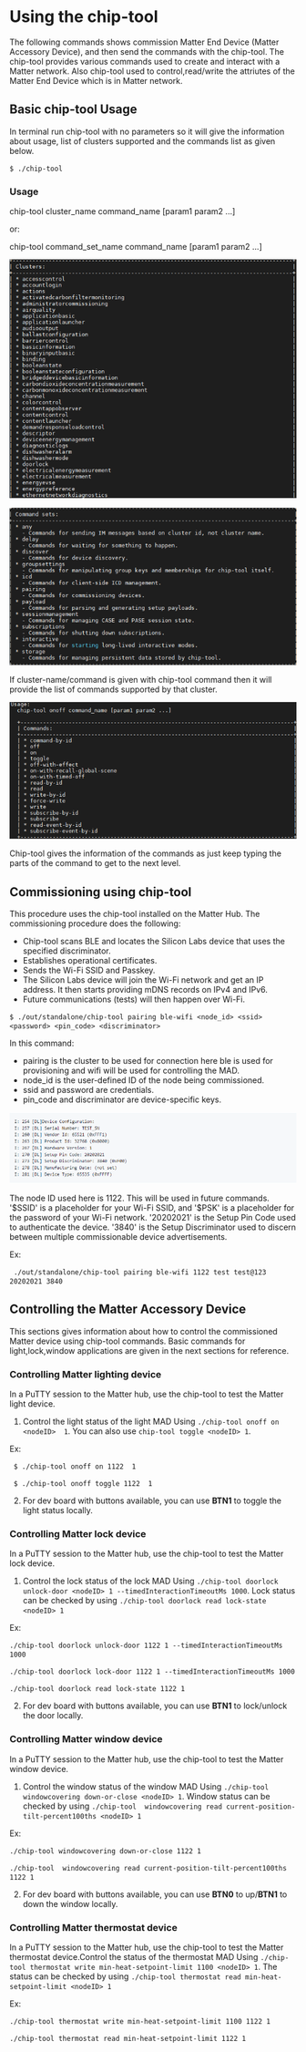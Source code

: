 # Using the chip-tool

 The following commands shows commission Matter End Device (Matter Accessory Device), and then send the commands with the chip-tool. The chip-tool provides various commands used to create and interact with a Matter network. Also chip-tool used to control,read/write the attriutes of the Matter End Device which is in Matter network.

## Basic chip-tool Usage

In terminal run chip-tool with no parameters so it will give the information about usage, list of clusters supported and the commands list as given below.

```shell
$ ./chip-tool
```
### Usage
  chip-tool cluster_name command_name [param1 param2 ...]

or:

  chip-tool command_set_name command_name [param1 param2 ...]

 ![chip-tool - clusters](./images/clusters-list.png)

 ![chip-tool - commands](./images/commands-list.png)

 If cluster-name/command is given with chip-tool command then it will provide the list of commands supported by that cluster.

 ![chip-tool - onoff cluster](./images/onoff-cluster.png)

Chip-tool gives the information of the commands as just keep typing the parts of the command to get to the next level.

## Commissioning using chip-tool

This procedure uses the chip-tool installed on the Matter Hub. The commissioning procedure does the following:

- Chip-tool scans BLE and locates the Silicon Labs device that uses the specified discriminator.
- Establishes operational certificates.
- Sends the Wi-Fi SSID and Passkey.
- The Silicon Labs device will join the Wi-Fi network and get an IP address. It then starts providing mDNS records on IPv4 and IPv6.
- Future communications (tests) will then happen over Wi-Fi.

```shell
$ ./out/standalone/chip-tool pairing ble-wifi <node_id> <ssid> <password> <pin_code> <discriminator>
```
In this command:
- pairing is the cluster to be used for connection here ble is used for provisioning and wifi will be used for controlling the MAD.
- node_id is the user-defined ID of the node being commissioned.
- ssid and password are credentials.
- pin_code and discriminator are device-specific keys.

![Device Configuration](./images/device-configuration.png)

The node ID used here is 1122. This will be used in future commands. '\$SSID' is a placeholder for your Wi-Fi SSID, and '\$PSK' is a placeholder for the password of your Wi-Fi network. '20202021' is the Setup Pin Code used to authenticate the device. '3840' is the Setup Discriminator used to discern between multiple commissionable device advertisements.

Ex:
```shell
 ./out/standalone/chip-tool pairing ble-wifi 1122 test test@123 20202021 3840
 ```

## Controlling the Matter Accessory Device
This sections gives information about how to control the commissioned Matter device using chip-tool commands. Basic commands for light,lock,window applications are given in the next sections for reference.  

### Controlling Matter lighting device

In a PuTTY session to the Matter hub, use the chip-tool to test the Matter light device.

   1. Control the light status of the light MAD Using `./chip-tool onoff on <nodeID>  1`. You can also use  `chip-tool toggle <nodeID> 1`.

   Ex:

   ```shell
    $ ./chip-tool onoff on 1122  1
   ```
   ```shell
    $ ./chip-tool onoff toggle 1122  1
   ```
   2. For dev board with buttons available, you can use **BTN1** to toggle the light status locally.

### Controlling Matter lock device

In a PuTTY session to the Matter hub, use the chip-tool to test the Matter lock device.

   1. Control the lock status of the lock MAD Using `./chip-tool doorlock unlock-door <nodeID> 1 --timedInteractionTimeoutMs 1000`. Lock status can be checked by using `./chip-tool doorlock read lock-state <nodeID> 1`

   Ex:

   ```shell
   ./chip-tool doorlock unlock-door 1122 1 --timedInteractionTimeoutMs 1000
   ```
   ```shell
   ./chip-tool doorlock lock-door 1122 1 --timedInteractionTimeoutMs 1000
   ```
   ```
   ./chip-tool doorlock read lock-state 1122 1
   ```
   2. For dev board with buttons available, you can use **BTN1** to lock/unlock the door locally.

### Controlling Matter window device

In a PuTTY session to the Matter hub, use the chip-tool to test the Matter window device.

   1. Control the window status of the window MAD Using `./chip-tool windowcovering down-or-close <nodeID> 1`. Window status can be checked by using `./chip-tool  windowcovering read current-position-tilt-percent100ths <nodeID> 1`

   Ex:

   ```shell
   ./chip-tool windowcovering down-or-close 1122 1
   ```
   ```shell
  ./chip-tool  windowcovering read current-position-tilt-percent100ths 1122 1
   ```
   2. For dev board with buttons available, you can use **BTN0** to up/**BTN1** to down the window locally.

### Controlling Matter thermostat device

In a PuTTY session to the Matter hub, use the chip-tool to test the Matter thermostat device.Control the status of the thermostat MAD Using `./chip-tool thermostat write min-heat-setpoint-limit 1100 <nodeID> 1`. The status can be checked by using `./chip-tool thermostat read min-heat-setpoint-limit <nodeID> 1`

   Ex:

   ```shell
   ./chip-tool thermostat write min-heat-setpoint-limit 1100 1122 1
   ```
   ```shell
   ./chip-tool thermostat read min-heat-setpoint-limit 1122 1
   ```